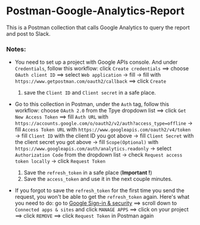 # Postman-Google-Analytics-Report

This is a Postman collection that calls Google Analytics to query the report and post to Slack.


### Notes:
* You need to set up a project with Google APIs console. And under `Credentials`, follow this workflow: click `Create credentials` ==> choose `OAuth client ID` ==> select `Web application` -> fill <your name> -> fill <your redirect url> with `https://www.getpostman.com/oauth2/callback` ==> click `Create`
	1. save the `Client ID` and `Client secret` in a safe place.

* Go to this collection in Postman, under the `Auth` tag, follow this workflow: choose `OAuth 2.0` from the Tpye dropdown list ==> click `Get New Access Token` ==> fill `Auth URL` with `https://accounts.google.com/o/oauth2/v2/auth?access_type=offline` -> fill `Access Token URL` with `https://www.googleapis.com/oauth2/v4/token` -> fill `Client ID` with the client ID you got above -> fill `Client Secret` with the client secret you got above -> fill `Scope(Optional)` with `https://www.googleapis.com/auth/analytics.readonly` -> select `Authorization Code` from the dropdown list -> check `Request access token locally` -> click `Request Token`
	1. Save the `refresh_token` in a safe place (**Important !**)
	2. Save the `access_token` and use it in the next couple minutes.

* If you forgot to save the `refresh_token` for the first time you send the request, you won't be able to get the `refresh_token` again. Here's what you need to do: go to [Google Sign-in & security](https://www.google.com/settings/u/1/security) ==> scroll down to `Connected apps & sites` and click `MANAGE APPS` ==> click on your project ==> click `REMOVE` ==> click `Request Token` in Postman again

